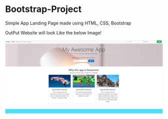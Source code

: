 # Bootstrap-Project
Simple App Landing Page made using HTML, CSS, Bootstrap

OutPut Website will look Like the below Image!

![alt text](https://github.com/amark720/Bootstrap-Project/blob/master/Website_Output.PNG?raw=true)
